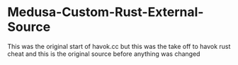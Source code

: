 # Medusa-Custom-Rust-External-Source
This was the original start of havok.cc but this was the take off to havok rust cheat and this is the original source before anything was changed


















